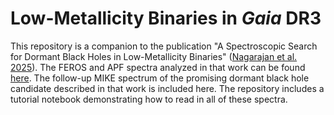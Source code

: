 # Low-Metallicity Binaries in _Gaia_ DR3

This repository is a companion to the publication "A Spectroscopic Search for Dormant Black Holes in Low-Metallicity Binaries" (<a href="https://arxiv.org/abs/2507.12532">Nagarajan et al. 2025</a>). The FEROS and APF spectra analyzed in that work can be found <a href="https://caltech.box.com/s/4j3fh5r3mgu6kj8um2k7lavpt5f8do4z">here</a>. The follow-up MIKE spectrum of the promising dormant black hole candidate described in that work is included here. The repository includes a tutorial notebook demonstrating how to read in all of these spectra.
